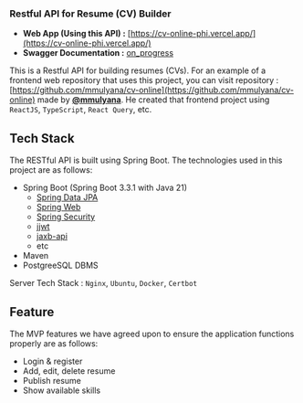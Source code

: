 ### Restful API for Resume (CV) Builder
- **Web App (Using this API) :** [https://cv-online-phi.vercel.app/](https://cv-online-phi.vercel.app/) <br>
- **Swagger Documentation :** [on_progress](https://masih_proses/)

This is a Restful API for building resumes (CVs). For an example of a frontend web repository that uses this project, you can visit repository : [https://github.com/mmulyana/cv-online](https://github.com/mmulyana/cv-online) made by **[@mmulyana](https://github.com/mmulyana)**. He created that frontend project using `ReactJS`, `TypeScript`, `React Query`, etc.

## Tech Stack <a name="stack"></a>
The RESTful API is built using Spring Boot. The technologies used in this project are as follows:
- Spring Boot (Spring Boot 3.3.1 with Java 21)
    - <a href="https://github.com/spring-projects/spring-data-jpa">Spring Data JPA</a>
    - <a href="https://github.com/spring-projects/spring-boot">Spring Web</a>
    - <a href="https://github.com/spring-projects/spring-security">Spring Security</a>
    - <a href="https://github.com/jwtk/jjwt">jjwt</a>
    - <a href="https://github.com/jakartaee/jaxb-api">jaxb-api</a>
    - etc
- Maven
- PostgreeSQL DBMS

Server Tech Stack : `Nginx`, `Ubuntu`, `Docker`, `Certbot`


## Feature <a name="feature"></a>
The MVP features we have agreed upon to ensure the application functions properly are as follows:
- Login & register
- Add, edit, delete resume
- Publish resume
- Show available skills
